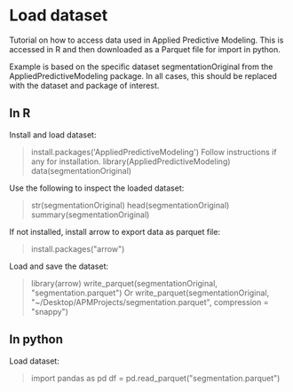 # Load dataset
Tutorial on how to access data used in Applied Predictive Modeling. This is accessed in R and then downloaded as a Parquet file for import in python.

Example is based on the specific dataset segmentationOriginal from the AppliedPredictiveModeling package. In all cases, this should be replaced with the dataset and package of interest.

## In R
Install and load dataset:
> install.packages('AppliedPredictiveModeling')
Follow instructions if any for installation.
> library(AppliedPredictiveModeling)
> data(segmentationOriginal) 

Use the following to inspect the loaded dataset:
> str(segmentationOriginal)
> head(segmentationOriginal)
> summary(segmentationOriginal)

If not installed, install arrow to export data as parquet file:
> install.packages("arrow")

Load and save the dataset:
> library(arrow)
> write_parquet(segmentationOriginal, "segmentation.parquet")
Or
> write_parquet(segmentationOriginal, "~/Desktop/APMProjects/segmentation.parquet", compression = "snappy")

## In python
Load dataset:
> import pandas as pd
> df = pd.read_parquet("segmentation.parquet")
